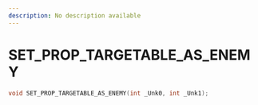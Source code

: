 ```yaml
---
description: No description available 
---
```


# SET_PROP_TARGETABLE_AS_ENEMY

```cpp
void SET_PROP_TARGETABLE_AS_ENEMY(int _Unk0, int _Unk1);
```
